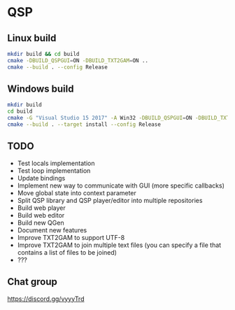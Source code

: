 # QSP

## Linux build

```bash
mkdir build && cd build
cmake -DBUILD_QSPGUI=ON -DBUILD_TXT2GAM=ON ..
cmake --build . --config Release
```

## Windows build

```bash
mkdir build
cd build
cmake -G "Visual Studio 15 2017" -A Win32 -DBUILD_QSPGUI=ON -DBUILD_TXT2GAM=ON -DCMAKE_INSTALL_PREFIX=out ..
cmake --build . --target install --config Release
```

## TODO

* Test locals implementation
* Test loop implementation
* Update bindings
* Implement new way to communicate with GUI (more specific callbacks)
* Move global state into context parameter
* Split QSP library and QSP player/editor into multiple repositories
* Build web player
* Build web editor
* Build new QGen
* Document new features
* Improve TXT2GAM to support UTF-8
* Improve TXT2GAM to join multiple text files (you can specify a file that contains a list of files to be joined)
* ???

## Chat group

https://discord.gg/vyyyTrd
